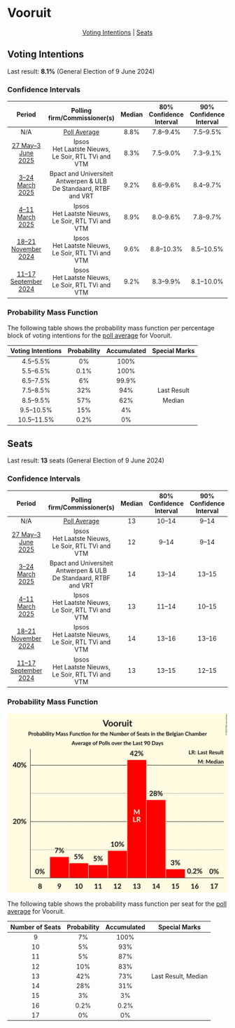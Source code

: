 # Vooruit

<p align="center"><a href="#voting-intentions">Voting Intentions</a> | <a href="#seats">Seats</a></p>

## Voting Intentions

Last result: **8.1%** (General Election of 9 June 2024)

### Confidence Intervals

| Period     | Polling firm/Commissioner(s) | Median | 80% Confidence Interval | 90% Confidence Interval | 95% Confidence Interval | 99% Confidence Interval |
|:----------:|:----------------:|:-----------:|:-----------------------:|:-----------------------:|:-----------------------:|:-----------------------:|
| N/A | [Poll Average](average.html) | 8.8% | 7.8–9.4% | 7.5–9.5% | 7.3–9.6% | 6.9–9.7% |
| [27 May–3 June 2025](2025-06-03-Ipsos.html) | Ipsos <br> Het Laatste Nieuws, Le Soir, RTL TVi and VTM | 8.3% | 7.5–9.0% | 7.3–9.1% | 7.1–9.2% | 6.7–9.2% |
| [3–24 March 2025](2025-03-24-BpactandUniversiteitAntwerpenULB.html) | Bpact and Universiteit Antwerpen & ULB <br> De Standaard, RTBF and VRT | 9.2% | 8.6–9.6% | 8.4–9.7% | 8.3–9.8% | 8.0–9.8% |
| [4–11 March 2025](2025-03-11-Ipsos.html) | Ipsos <br> Het Laatste Nieuws, Le Soir, RTL TVi and VTM | 8.9% | 8.0–9.6% | 7.8–9.7% | 7.6–9.8% | 7.2–9.8% |
| [18–21 November 2024](2024-11-21-Ipsos.html) | Ipsos <br> Het Laatste Nieuws, Le Soir, RTL TVi and VTM | 9.6% | 8.8–10.3% | 8.5–10.5% | 8.3–10.5% | 7.9–10.6% |
| [11–17 September 2024](2024-09-17-Ipsos.html) | Ipsos <br> Het Laatste Nieuws, Le Soir, RTL TVi and VTM | 9.2% | 8.3–9.9% | 8.1–10.0% | 7.9–10.1% | 7.5–10.2% |

### Probability Mass Function

The following table shows the probability mass function per percentage block of voting intentions for the [poll average](average.html) for Vooruit.

| Voting Intentions | Probability | Accumulated | Special Marks |
|:-----------------:|:-----------:|:-----------:|:-------------:|
| 4.5–5.5% | 0% | 100% |  |
| 5.5–6.5% | 0.1% | 100% |  |
| 6.5–7.5% | 6% | 99.9% |  |
| 7.5–8.5% | 32% | 94% | Last Result |
| 8.5–9.5% | 57% | 62% | Median |
| 9.5–10.5% | 15% | 4% |  |
| 10.5–11.5% | 0.2% | 0% |  |


## Seats

Last result: **13** seats (General Election of 9 June 2024)

### Confidence Intervals

| Period     | Polling firm/Commissioner(s) | Median | 80% Confidence Interval | 90% Confidence Interval | 95% Confidence Interval | 99% Confidence Interval |
|:----------:|:----------------:|:------:|:-----------------------:|:-----------------------:|:-----------------------:|:-----------------------:|
| N/A | [Poll Average](average.html) | 13 | 10–14 | 9–14 | 9–15 | 9–15 |
| [27 May–3 June 2025](2025-06-03-Ipsos.html) | Ipsos <br> Het Laatste Nieuws, Le Soir, RTL TVi and VTM | 12 | 9–14 | 9–14 | 9–14 | 9–15 |
| [3–24 March 2025](2025-03-24-BpactandUniversiteitAntwerpenULB.html) | Bpact and Universiteit Antwerpen & ULB <br> De Standaard, RTBF and VRT | 14 | 13–14 | 13–15 | 12–15 | 11–15 |
| [4–11 March 2025](2025-03-11-Ipsos.html) | Ipsos <br> Het Laatste Nieuws, Le Soir, RTL TVi and VTM | 13 | 11–14 | 10–15 | 10–15 | 9–16 |
| [18–21 November 2024](2024-11-21-Ipsos.html) | Ipsos <br> Het Laatste Nieuws, Le Soir, RTL TVi and VTM | 14 | 13–16 | 13–16 | 12–17 | 10–17 |
| [11–17 September 2024](2024-09-17-Ipsos.html) | Ipsos <br> Het Laatste Nieuws, Le Soir, RTL TVi and VTM | 13 | 13–15 | 12–15 | 11–16 | 10–17 |

### Probability Mass Function

![Graph with seats probability mass function not yet produced](average-seats-pmf-vooruit.png "Seats Probability Mass Function")

The following table shows the probability mass function per seat for the [poll average](average.html) for Vooruit.

| Number of Seats | Probability | Accumulated | Special Marks |
|:---------------:|:-----------:|:-----------:|:-------------:|
| 9 | 7% | 100% |  |
| 10 | 5% | 93% |  |
| 11 | 5% | 87% |  |
| 12 | 10% | 83% |  |
| 13 | 42% | 73% | Last Result, Median |
| 14 | 28% | 31% |  |
| 15 | 3% | 3% |  |
| 16 | 0.2% | 0.2% |  |
| 17 | 0% | 0% |  |


